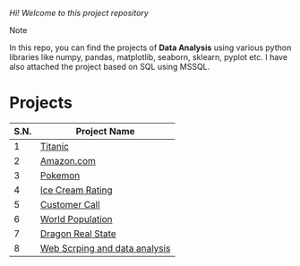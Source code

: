 _Hi! Welcome to this project repository_ 

> [!NOTE]
> In this repo, you can find the projects of **Data Analysis** using various python libraries like numpy, pandas, matplotlib, seaborn, sklearn, pyplot etc. I have also attached the project based on SQL using MSSQL. 

# Projects

S.N.|  Project Name
----|----------------------------------------------------------------------------------
1  |  [Titanic](https://github.com/Sudippdn/Data-analysis-projects/tree/main/TITANIC)
2  | [Amazon.com](https://github.com/Sudippdn/Data-analysis-projects/tree/main/AMAZON)
3  | [Pokemon](https://github.com/Sudippdn/Data-analysis-projects/tree/main/POKEMON)
4  | [Ice Cream Rating](https://github.com/Sudippdn/Data-analysis-projects/tree/main/ICE%20CREAM%20RATING)
5  | [Customer Call](https://github.com/Sudippdn/Data-analysis-projects/tree/main/CUSTOMER%20CALL)
6  | [World Population](https://github.com/Sudippdn/Data-analysis-projects/tree/main/EDA%20on%20WORLD%20POPULATION)
7  | [Dragon Real State](https://github.com/Sudippdn/Data-analysis-projects/tree/main/DRAGON%20REAL%20STATE%20PRICE%20PREDICTION)
8  |[Web Scrping and data analysis](https://github.com/Sudippdn/Data-analysis-projects/tree/main/WEB%20SCRAPING%20AND%20DATA%20ANALYSIS)
   
